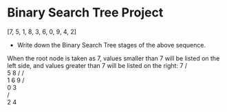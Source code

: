# Binary Search Tree Project
[7, 5, 1, 8, 3, 6, 0, 9, 4, 2]

-  Write down the Binary Search Tree stages of the above sequence.

When the root node is taken as 7, values smaller than 7 will be listed on the left side, and values greater than 7 will be listed on the right:
    7
   / \
  5   8
 /   / \
1   6   9
/     
0 3   
 / \
2   4




